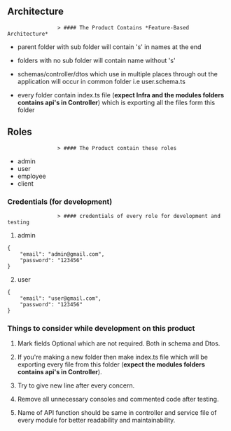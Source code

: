 ## Architecture

                    > #### The Product Contains *Feature-Based Architecture*

- parent folder with sub folder will contain 's' in names at the end

- folders with no sub folder will contain name without 's'

- schemas/controller/dtos which use in multiple places through out the application will occur in common folder i.e user.schema.ts

- every folder contain index.ts file (**expect Infra and the modules folders contains api's in Controller**) which is exporting all the files form this folder

## Roles

                    > #### The Product contain these roles

- admin
- user
- employee
- client

### Credentials (for development)

                    > #### credentials of every role for development and testing

1. admin

```
{
    "email": "admin@gmail.com",
    "password": "123456"
}
```

2. user

```
{
    "email": "user@gmail.com",
    "password": "123456"
}
```

### Things to consider while development on this product

1. Mark fields Optional which are not required. Both in schema and Dtos.

2. If you're making a new folder then make index.ts file which will be exporting every file from this folder (**expect the modules folders contains api's in Controller**).

3. Try to give new line after every concern.

4. Remove all unnecessary consoles and commented code after testing.

5. Name of API function should be same in controller and service file of every module for better readability and maintainability.
